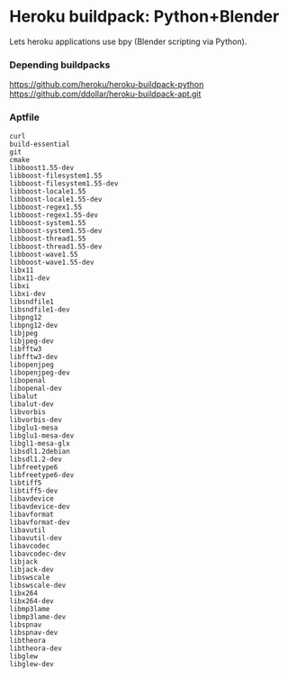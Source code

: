 # Heroku buildpack: Python+Blender

Lets heroku applications use bpy (Blender scripting via Python).

### Depending buildpacks

  https://github.com/heroku/heroku-buildpack-python
  https://github.com/ddollar/heroku-buildpack-apt.git

### Aptfile
```
curl
build-essential
git
cmake
libboost1.55-dev
libboost-filesystem1.55
libboost-filesystem1.55-dev
libboost-locale1.55
libboost-locale1.55-dev
libboost-regex1.55
libboost-regex1.55-dev
libboost-system1.55
libboost-system1.55-dev
libboost-thread1.55
libboost-thread1.55-dev
libboost-wave1.55
libboost-wave1.55-dev
libx11
libx11-dev
libxi
libxi-dev
libsndfile1
libsndfile1-dev
libpng12
libpng12-dev
libjpeg
libjpeg-dev
libfftw3
libfftw3-dev
libopenjpeg
libopenjpeg-dev
libopenal
libopenal-dev
libalut
libalut-dev
libvorbis
libvorbis-dev
libglu1-mesa
libglu1-mesa-dev
libgl1-mesa-glx
libsdl1.2debian
libsdl1.2-dev
libfreetype6
libfreetype6-dev
libtiff5
libtiff5-dev
libavdevice
libavdevice-dev
libavformat
libavformat-dev
libavutil
libavutil-dev
libavcodec
libavcodec-dev
libjack
libjack-dev
libswscale
libswscale-dev
libx264
libx264-dev
libmp3lame
libmp3lame-dev
libspnav
libspnav-dev
libtheora
libtheora-dev
libglew
libglew-dev
```

